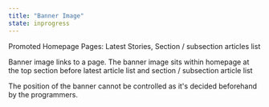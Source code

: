 ```yaml
---
title: "Banner Image"
state: inprogress
---
```

Promoted Homepage Pages:
Latest Stories, Section / subsection articles list

Banner image links to a page.
The banner image sits within homepage at the top section before latest article list
and section / subsection  article list

The position of the banner cannot be controlled as it's decided beforehand by the programmers.
